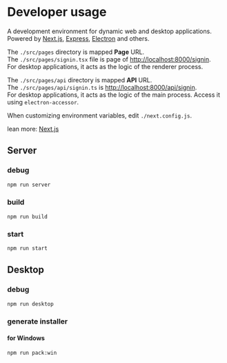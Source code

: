# Developer usage

A development environment for dynamic web and desktop applications. Powered by [Next.js](https://nextjs.org/), [Express](https://expressjs.com/), [Electron](https://www.electronjs.org/) and others.  

The `./src/pages` directory is mapped **Page** URL.  
The `./src/pages/signin.tsx` file is page of [http://localhost:8000/signin](http://localhost:8000/signin).  
For desktop applications, it acts as the logic of the renderer process.  

The `./src/pages/api` directory is mapped **API** URL.  
The `./src/pages/api/signin.ts` is [http://localhost:8000/api/signin](http://localhost:8000/signin).  
For desktop applications, it acts as the logic of the main process. Access it using `electron-accessor`.  

When customizing environment variables, edit `./next.config.js`.  

lean more: [Next.js](https://nextjs.org/)  

## Server

### debug

```bash
npm run server
```

### build

```
npm run build
```

### start

```bash
npm run start
```

## Desktop

### debug

```bash
npm run desktop
```

### generate installer

#### for Windows

```
npm run pack:win
```